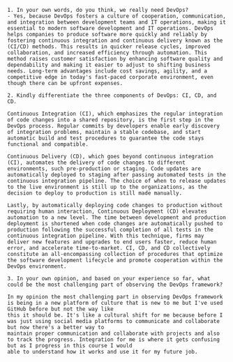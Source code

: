 	1. In your own words, do you think, we really need DevOps?
    - Yes, because DevOps fosters a culture of cooperation, communication, and integration between development teams and IT operations, making it essential to modern software development and IT operations. DevOps helps companies to produce software more quickly and reliably by fostering continuous integration and continuous delivery known as the (CI/CD) methods. This results in quicker release cycles, improved collaboration, and increased efficiency through automation. This method raises customer satisfaction by enhancing software quality and dependability and making it easier to adjust to shifting business needs. Long-term advantages include cost savings, agility, and a competitive edge in today's fast-paced corporate environment, even though there can be upfront expenses.

	2. Kindly differentiate the three components of DevOps: CI, CD, and CD.

    Continuous Integration (CI), which emphasizes the regular integration of code changes into a shared repository, is the first step in the DevOps process. Regular commits by developers enable early discovery of integration problems, maintain a stable codebase, and start automatic build and test procedures to guarantee the code stays functional and compatible.

    Continuous Delivery (CD), which goes beyond continuous integration (CI), automates the delivery of code changes to different environments, such pre-production or staging. Code updates are automatically deployed to staging after passing automated tests in the continuous integration pipeline. The choice of when to release updates to the live environment is still up to the organizations, as the decision to deploy to production is still made manually.

    Lastly, by automatically deploying code changes to production without requiring human interaction, Continuous Deployment (CD) elevates automation to a new level. The time between development and production deployment is shortened when code changes are automatically pushed to production following the successful completion of all tests in the continuous integration pipeline. With this technique, firms may deliver new features and upgrades to end users faster, reduce human error, and accelerate time-to-market. CI, CD, and CD collectively constitute an all-encompassing collection of procedures that optimize the software development lifecycle and promote cooperation within the DevOps environment.
    
	3. In your own opinion, and based on your experience so far, what could be the most challenging part of observing the DevOps framework?

    In my opinion the most challenging part in observing DevOps framework is being in a new platform of culture that is new to me but I've used GitHub before but not the way like 
    this it should be. It's like a cultural shift for me because before I was just using social media platforms to communicate and collaborate but now there's a better way to 
    maintain proper communication and collaborate with projects and also to track the progress. Integration for me is where it gets confusing but as I progress in this course I would 
    able to understand how it works and use it for my future job. 
